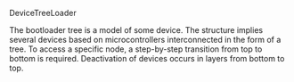 DeviceTreeLoader

The bootloader tree is a model of some device. 
The structure implies several devices based on microcontrollers interconnected in the form of a tree.
To access a specific node, a step-by-step transition from top to bottom is required.
Deactivation of devices occurs in layers from bottom to top.
